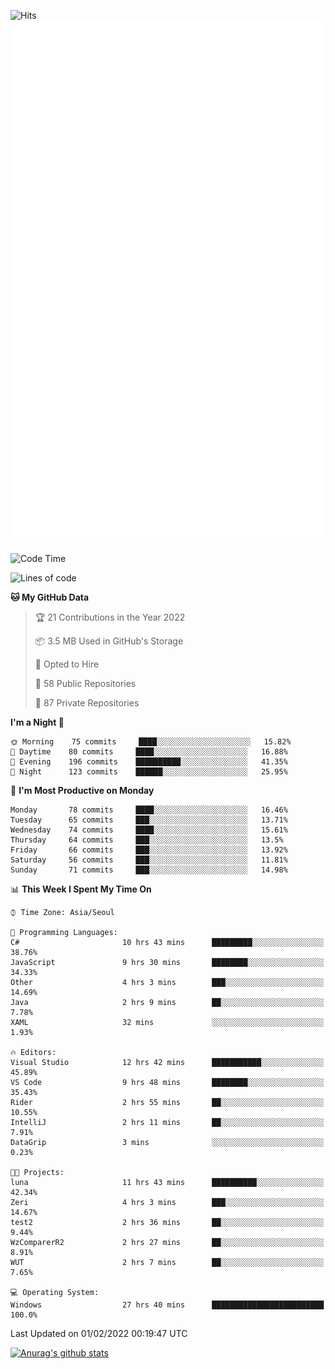 ![Hits](https://hits.seeyoufarm.com/api/count/incr/badge.svg?url=https%3A%2F%2Fgithub.com%2Fkokose1234&count_bg=%2379C83D&title_bg=%23555555&icon=apple.svg&icon_color=%23E7E7E7&title=hits&edge_flat=false)
<br/>
![Metrics](https://github.com/kokose1234/kokose1234/blob/main/github-metrics.svg)

<!--START_SECTION:waka-->
![Code Time](http://img.shields.io/badge/Code%20Time-420%20hrs%205%20mins-blue)

![Lines of code](https://img.shields.io/badge/From%20Hello%20World%20I%27ve%20Written-8%20Million%20lines%20of%20code-blue)

**🐱 My GitHub Data** 

> 🏆 21 Contributions in the Year 2022
 > 
> 📦 3.5 MB Used in GitHub's Storage 
 > 
> 💼 Opted to Hire
 > 
> 📜 58 Public Repositories 
 > 
> 🔑 87 Private Repositories  
 > 
**I'm a Night 🦉** 

```text
🌞 Morning    75 commits     ████░░░░░░░░░░░░░░░░░░░░░   15.82% 
🌆 Daytime    80 commits     ████░░░░░░░░░░░░░░░░░░░░░   16.88% 
🌃 Evening    196 commits    ██████████░░░░░░░░░░░░░░░   41.35% 
🌙 Night      123 commits    ██████░░░░░░░░░░░░░░░░░░░   25.95%

```
📅 **I'm Most Productive on Monday** 

```text
Monday       78 commits     ████░░░░░░░░░░░░░░░░░░░░░   16.46% 
Tuesday      65 commits     ███░░░░░░░░░░░░░░░░░░░░░░   13.71% 
Wednesday    74 commits     ████░░░░░░░░░░░░░░░░░░░░░   15.61% 
Thursday     64 commits     ███░░░░░░░░░░░░░░░░░░░░░░   13.5% 
Friday       66 commits     ███░░░░░░░░░░░░░░░░░░░░░░   13.92% 
Saturday     56 commits     ███░░░░░░░░░░░░░░░░░░░░░░   11.81% 
Sunday       71 commits     ███░░░░░░░░░░░░░░░░░░░░░░   14.98%

```


📊 **This Week I Spent My Time On** 

```text
⌚︎ Time Zone: Asia/Seoul

💬 Programming Languages: 
C#                       10 hrs 43 mins      █████████░░░░░░░░░░░░░░░░   38.76% 
JavaScript               9 hrs 30 mins       ████████░░░░░░░░░░░░░░░░░   34.33% 
Other                    4 hrs 3 mins        ███░░░░░░░░░░░░░░░░░░░░░░   14.69% 
Java                     2 hrs 9 mins        ██░░░░░░░░░░░░░░░░░░░░░░░   7.78% 
XAML                     32 mins             ░░░░░░░░░░░░░░░░░░░░░░░░░   1.93%

🔥 Editors: 
Visual Studio            12 hrs 42 mins      ███████████░░░░░░░░░░░░░░   45.89% 
VS Code                  9 hrs 48 mins       ████████░░░░░░░░░░░░░░░░░   35.43% 
Rider                    2 hrs 55 mins       ██░░░░░░░░░░░░░░░░░░░░░░░   10.55% 
IntelliJ                 2 hrs 11 mins       ██░░░░░░░░░░░░░░░░░░░░░░░   7.91% 
DataGrip                 3 mins              ░░░░░░░░░░░░░░░░░░░░░░░░░   0.23%

🐱‍💻 Projects: 
luna                     11 hrs 43 mins      ██████████░░░░░░░░░░░░░░░   42.34% 
Zeri                     4 hrs 3 mins        ███░░░░░░░░░░░░░░░░░░░░░░   14.67% 
test2                    2 hrs 36 mins       ██░░░░░░░░░░░░░░░░░░░░░░░   9.44% 
WzComparerR2             2 hrs 27 mins       ██░░░░░░░░░░░░░░░░░░░░░░░   8.91% 
WUT                      2 hrs 7 mins        ██░░░░░░░░░░░░░░░░░░░░░░░   7.65%

💻 Operating System: 
Windows                  27 hrs 40 mins      █████████████████████████   100.0%

```


 Last Updated on 01/02/2022 00:19:47 UTC
<!--END_SECTION:waka-->

[![Anurag's github stats](https://github-readme-stats.vercel.app/api?username=kokose1234&theme=dracula)](https://github.com/anuraghazra/github-readme-stats)



	
